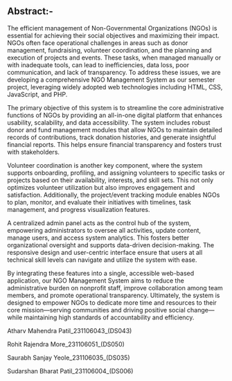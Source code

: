 ## Abstract:-
The efficient management of Non-Governmental Organizations (NGOs) is essential for achieving their social objectives and maximizing their impact. NGOs often face operational challenges in areas such as donor management, fundraising, volunteer coordination, and the planning and execution of projects and events. These tasks, when managed manually or with inadequate tools, can lead to inefficiencies, data loss, poor communication, and lack of transparency. To address these issues, we are developing a comprehensive NGO Management System as our semester project, leveraging widely adopted web technologies including HTML, CSS, JavaScript, and PHP.

The primary objective of this system is to streamline the core administrative functions of NGOs by providing an all-in-one digital platform that enhances usability, scalability, and data accessibility. The system includes robust donor and fund management modules that allow NGOs to maintain detailed records of contributions, track donation histories, and generate insightful financial reports. This helps ensure financial transparency and fosters trust with stakeholders.

Volunteer coordination is another key component, where the system supports onboarding, profiling, and assigning volunteers to specific tasks or projects based on their availability, interests, and skill sets. This not only optimizes volunteer utilization but also improves engagement and satisfaction. Additionally, the project/event tracking module enables NGOs to plan, monitor, and evaluate their initiatives with timelines, task management, and progress visualization features.

A centralized admin panel acts as the control hub of the system, empowering administrators to oversee all activities, update content, manage users, and access system analytics. This fosters better organizational oversight and supports data-driven decision-making. The responsive design and user-centric interface ensure that users at all technical skill levels can navigate and utilize the system with ease.

By integrating these features into a single, accessible web-based application, our NGO Management System aims to reduce the administrative burden on nonprofit staff, improve collaboration among team members, and promote operational transparency. Ultimately, the system is designed to empower NGOs to dedicate more time and resources to their core mission—serving communities and driving positive social change—while maintaining high standards of accountability and efficiency.

Atharv Mahendra Patil_231106043_(DS043)

Rohit Rajendra More_231106051_(DS050)

Saurabh Sanjay Yeole_231106035_(DS035)

Sudarshan Bharat Patil_231106004_(DS006)
